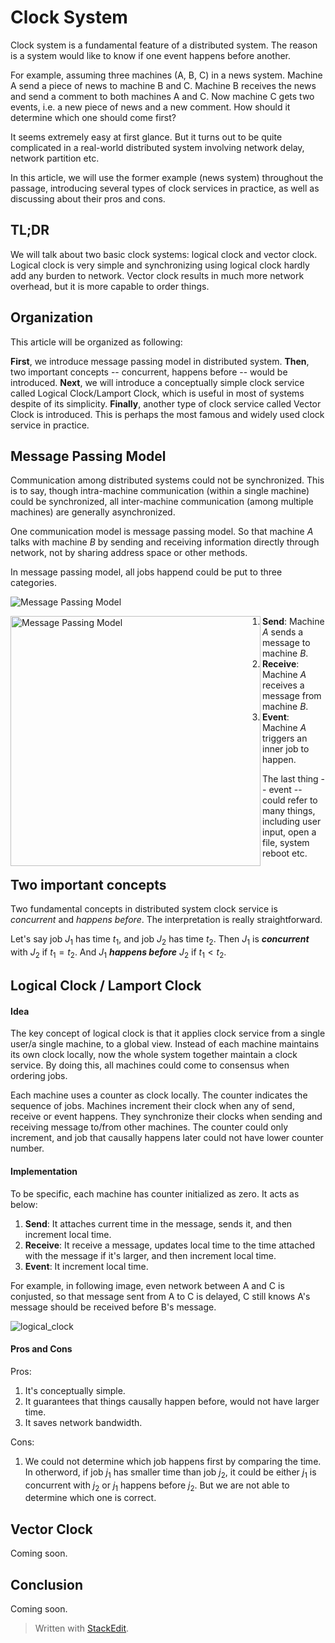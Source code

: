 # Clock System

Clock system is a fundamental feature of a distributed system. The reason is a system would like to know if one event happens before another.

For example, assuming three machines (A, B, C) in a news system. Machine A send a piece of news to machine B and C. Machine B receives the news and send a comment to both machines A and C. Now machine C gets two events, i.e. a new piece of news and a new comment. How should it determine which one should come first? 

It seems extremely easy at first glance. But it turns out to be quite complicated in a real-world distributed system involving network delay, network partition etc.

In this article, we will use the former example (news system) throughout the passage, introducing several types of clock services in practice, as well as discussing about their pros and cons.

## TL;DR

We will talk about two basic clock systems: logical clock and vector clock. Logical clock is very simple and synchronizing using logical clock hardly add any burden to network. Vector clock results in much more network overhead, but it is more capable to order things.

## Organization

This article will be organized as following:

**First**, we introduce message passing model in distributed system. **Then**, two important concepts -- concurrent, happens before -- would be introduced. **Next**, we will introduce a conceptually simple clock service called Logical Clock/Lamport Clock, which is useful in most of systems despite of its simplicity. **Finally**, another type of clock service called Vector Clock is introduced. This is perhaps the most famous and widely used clock service in practice.

## Message Passing Model

Communication among distributed systems could not be synchronized. This is to say, though intra-machine communication (within a single machine) could be synchronized, all inter-machine communication (among multiple machines) are generally asynchronized. 

One communication model is message passing model. So that machine $A$ talks with machine $B$ by sending and receiving information directly through network, not by sharing address space or other methods.

In message passing model, all jobs happend could be put to three categories.

![Message Passing Model](https://raw.githubusercontent.com/otnt/distributed-system-notes/master/clockService/img/send_receive_event.png "Massage Passing Model")

<a href="url"><img src="https://raw.githubusercontent.com/otnt/distributed-system-notes/master/clockService/img/send_receive_event.png" align="left" width="400" alt="Message Passing Model"></a>

1. **Send**: Machine $A$ sends a message to machine $B$.
2. **Receive**: Machine $A$ receives a message from machine $B$.
3. **Event**: Machine $A$ triggers an inner job to happen.

The last thing -- event -- could refer to many things, including user input, open a file, system reboot etc.

## Two important concepts

Two fundamental concepts in distributed system clock service is *concurrent* and *happens before*. The interpretation is really straightforward.

Let's say job $J_1$ has time $t_1$, and job $J_2$ has time $t_2$. Then $J_1$ is ***concurrent*** with $J_2$ if $t_1=t_2$. And $J_1$ ***happens before*** $J_2$ if $t_1<t_2$.

## Logical Clock / Lamport Clock

#### Idea
The key concept of logical clock is that it applies clock service from a single user/a single machine, to a global view. Instead of each machine maintains its own clock locally, now the whole system together maintain a clock service. By doing this, all machines could come to consensus when ordering jobs.

Each machine uses a counter as clock locally. The counter indicates the sequence of jobs. Machines increment their clock when any of send, receive or event happens. They synchronize their clocks when sending and receiving message to/from other machines. The counter could only increment, and job that causally happens later could not have lower counter number.

#### Implementation

To be specific, each machine has counter initialized as zero. It acts as below:

1. **Send**: It attaches current time in the message, sends it, and then increment local time.
2. **Receive**: It receive a message, updates local time to the time attached with the message if it's larger, and then increment local time.
3. **Event**: It increment local time.

For example, in following image, even network between A and C is conjusted, so that message sent from A to C is delayed, C still knows A's message should be received before B's message.

![logical_clock](https://raw.githubusercontent.com/otnt/distributed-system-notes/master/clockService/img/logical_clock.png "Logical Clock")

#### Pros and Cons

Pros:
1. It's conceptually simple.
2. It guarantees that things causally happen before, would not have larger time.
3. It saves network bandwidth.

Cons:
1. We could not determine which job happens first by comparing the time. In otherword, if job $j_1$ has smaller time than job $j_2$, it could be either $j_1$ is concurrent with $j_2$ or $j_1$ happens before $j_2$. But we are not able to determine which one is correct.

## Vector Clock

Coming soon.

## Conclusion

Coming soon.


> Written with [StackEdit](https://stackedit.io/).

